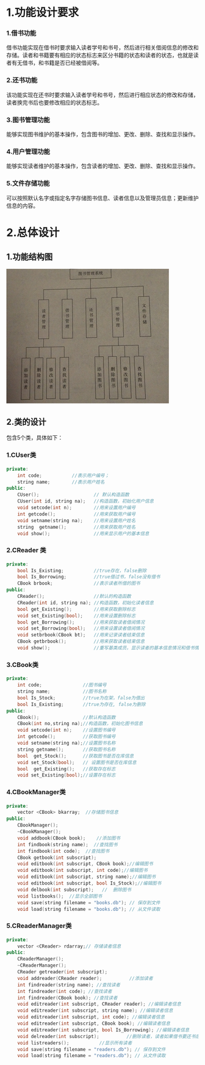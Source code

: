 ﻿# 1.功能设计要求

###  1.借书功能

借书功能实现在借书时要求输入读者学号和书号，然后进行相关借阅信息的修改和存储。读者和书籍要有相应的状态标志来区分书籍的状态和读者的状态，也就是读者有无借书，和书籍是否已经被借阅等。

###  2.还书功能

该功能实现在还书时要求输入读者学号和书号，然后进行相应状态的修改和存储，读者换完书后也要修改相应的状态标志。

###  3.图书管理功能

能够实现图书维护的基本操作，包含图书的增加、更改、删除、查找和显示操作。

###  4.用户管理功能

能够实现读者维护的基本操作，包含读者的增加、更改、删除、查找和显示操作。

###  5.文件存储功能

可以按照默认名字或指定名字存储图书信息、读者信息以及管理员信息；更新维护信息的内容。

# 2.总体设计


## 1.功能结构图


![](./jiegoutu.png)

##  2.类的设计

包含5个类，具体如下：

###  1.CUser类

``` c++
private:
    int code;           //表示用户编号；
    string name;        //表示用户姓名
public:
    CUser();                    // 默认构造函数
    CUser(int id, string na);   //构造函数，初始化用户信息
    void setcode(int n);        //用来设置用户编号
    int getcode();              //用来获取用户编号
    void setname(string na);    //用来设置用户姓名
    string  getname();          //用来获取用户姓名
    void show();                //用来显示用户的基本信息
```

### 2.CReader 类

``` c++
private:
    bool Is_Existing;           //true存在，false删除
    bool Is_Borrowing;          //true借过书，false没有借书
    CBook brbook;               //表示读者所借的图书
public:
    CReader();                  //默认的构造函数
    CReader(int id, string na); //构造函数，初始化读者信息
    bool get_Existing();        //用来获取删除标志
    void set_Existing(bool);    //用来设置删除标志
    bool get_Borrowing();       //用来获取读者借阅情况
    void set_Borrowing(bool);   //用来设置读者借阅情况
    void setbrbook(CBook bt);   //用来记录读者结束信息
    CBook getbrbook();          //用来获取读者结束信息
    void show();                //重写基类成员，显示读者的基本信息情况和借书情况
```

### 3.CBook类

``` c++
private:
    int code;               //图书编号
    string name;            //图书名称
    bool Is_Stock;          //true为在架，false为借出
    bool Is_Existing;       //true为存在, false为删除
public:
    CBook();                //默认构造函数
    CBook(int no,string na);//构造函数，初始化图书信息
    void setcode(int n);    //设置图书编号
    int getcode();          //获取图书编号
    void setname(string na);//设置图书名称
    string getname();       //获取图书名称
    bool  get_Stock();      //获取图书是否在库信息
    void set_Stock(bool);   // 设置图书是否在库信息
    bool  get_Existing();   //获取存在标志
    void set_Existing(bool);//设置存在标志
```

### 4.CBookManager类

``` c++
private:
	vector <CBook> bkarray;  //存储图书信息
public:
	CBookManager();
	~CBookManager();
	void addbook(CBook book);    //添加图书
	int findbook(string name);  //查找图书
	int findbook(int code);  //查找图书
	CBook getbook(int subscript);
	void editbook(int subscript, CBook book);//编辑图书
	void editbook(int subscript, int code);//编辑图书
	void editbook(int subscript, string name);//编辑图书
	void editbook(int subscript, bool Is_Stock);//编辑图书
	void delbook(int subscript);   //  删除图书
	void listbooks();  //显示全部图书
	void save(string filename = "books.db"); // 保存到文件
	void load(string filename = "books.db"); // 从文件读取
```

### 5.CReaderManager类

``` c++
private:
	vector <CReader> rdarray;// 存储读者信息
public:
	CReaderManager();
	~CReaderManager();
	CReader getreader(int subscript);
	void addreader(CReader reader);          //添加读者
	int findreader(string name); //查找读者
	int findreader(int code); //查找读者
	int findreader(CBook book); //查找读者
	void editreader(int subscript, CReader reader); //编辑读者信息
	void editreader(int subscript, string name); //编辑读者信息
	void editreader(int subscript, int code); //编辑读者信息
	void editreader(int subscript, CBook book); //编辑读者信息
	void editreader(int subscript, bool Is_Borrowing); //编辑读者信息
	void delreader(int subscript);          //删除读者，读者如果借书要还书后才能删除
	void listreaders();           //显示所有读者
	void save(string filename = "readers.db"); // 保存到文件
	void load(string filename = "readers.db"); // 从文件读取
```